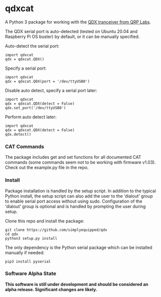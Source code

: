 # qdxcat

A Python 3 package for working with the [QDX tranceiver from QRP Labs](http://qrp-labs.com/qdx).

The QDX serial port is auto-detected (tested on Ubuntu 20.04 and Raspberry Pi OS buster) by default, or it can be manually specified.

Auto-detect the serial port:
```
import qdxcat
qdx = qdxcat.QDX()
```

Specify a serial port:
```
import qdxcat
qdx = qdxcat.QDX(port = '/dev/ttyUSB0')
```

Disable auto detect, specify a serial port later:
```
import qdxcat
qdx = qdxcat.QDX(detect = False)
qdx.set_port('/dev/ttyUSB0')
```

Perform auto detect later:
```
import qdxcat
qdx = qdxcat.QDX(detect = False)
qdx.detect()
```

### CAT Commands

The package includes get and set functions for all documented CAT commands (some commands seem not to be working with firmware v1.03). Check out the example.py file in the repo.

### Install

Package installation is handled by the setup script. In addition to the typical Python install, the setup script can also add the user to the 'dialout' group to enable serial port access without using sudo. Configuration of the 'dialout' group is optional and is handled by prompting the user during setup.

Clone this repo and install the package:
```
git clone https://github.com/simplyequipped/qdx
cd qdx
python3 setup.py install
```

The only dependency is the Python serial package which can be installed manually if needed:
```
pip3 install pyserial
```

### Software Alpha State

**This software is still under development and should be considered an alpha release. Significant changes are likely.**
